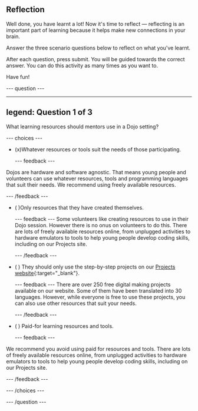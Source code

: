 ## Reflection

Well done, you have learnt a lot! Now it's time to reflect — reflecting is an important part of learning because it helps make new connections in your brain.

Answer the three scenario questions below to reflect on what you've learnt.

After each question, press submit. You will be guided towards the correct answer. You can do this activity as many times as you want to.

Have fun!

--- question ---

---
legend: Question 1 of 3
---

What learning resources should mentors use in a Dojo setting?

--- choices ---


- (x)Whatever resources or tools suit the needs of those participating.

  --- feedback ---

Dojos are hardware and software agnostic. That means young people and volunteers can use whatever resources, tools and programming languages that suit their needs. We recommend using freely available resources.

  --- /feedback ---

- ( )Only resources that they have created themselves.

  --- feedback ---
Some volunteers like creating resources to use in their Dojo session. However there is no onus on volunteers to do this. There are lots of freely available resources online, from unplugged activities to hardware emulators to tools to help young people develop coding skills, including on our Projects site.  

  --- /feedback ---

- ( ) They should only use the step-by-step projects on our [Projects website](https://projects.raspberrypi.org/en){:target="_blank"}.

  --- feedback ---
There are over 250 free digital making projects available on our website. Some of them have been translated into 30 languages. However, while everyone is free to use these projects, you can also use other resources that suit your needs.


  --- /feedback ---

- ( ) Paid-for learning resources and tools.


  --- feedback ---

We recommend you avoid using paid for resources and tools. There are lots of freely available resources online, from unplugged activities to hardware emulators to tools to help young people develop coding skills, including on our Projects site.

  --- /feedback ---

--- /choices ---

--- /question ---
